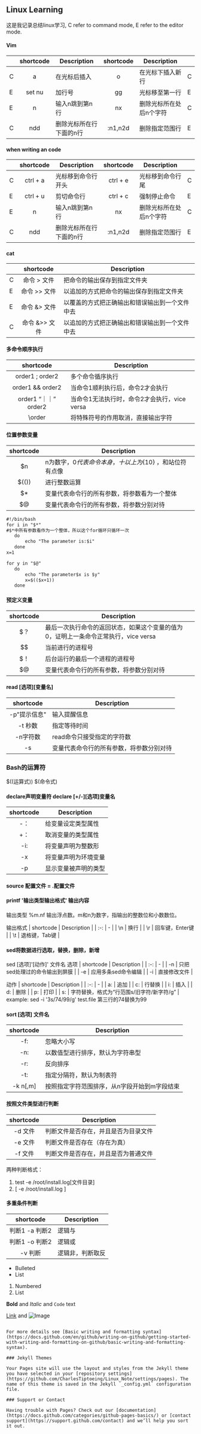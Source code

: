 ## Linux Learning

这是我记录总结linux学习, C refer to command mode, E refer to the editor mode.

#### Vim

| | shortcode | Description | shortcode | Description | |
| - | :-: | - | :-: | - | - |
| C | a | 在光标后插入 | o | 在光标下插入新行 | C |
| E | set nu | 加行号 | gg | 光标移至第一行 | E |
| E | n | 输入n跳到第n行 | nx | 删除光标所在处后n个字符 | C |
| C | ndd | 删除光标所在行下面的n行 | :n1,n2d | 删除指定范围行 | E |


#### when writing an code
| | shortcode | Description | shortcode | Description | |
| - | :-: | - | :-: | - | - |
| C | ctrl + a | 光标移到命令行开头 | ctrl + e | 光标移到命令行尾 | C |
| E | ctrl + u | 剪切命令行 | ctrl + c | 强制停止命令 | E |
| E | n | 输入n跳到第n行 | nx | 删除光标所在处后n个字符 | C |
| C | ndd | 删除光标所在行下面的n行 | :n1,n2d | 删除指定范围行 | E |

#### cat
| | shortcode | Description | 
| - | :-: | - | 
| C | 命令 > 文件 | 把命令的输出保存到指定文件夹 | 
| E | 命令 >> 文件 | 以追加的方式把命令的输出保存到指定文件夹 | 
| E | 命令 &> 文件 | 以覆盖的方式把正确输出和错误输出到一个文件中去 |
| C | 命令 &>> 文件 | 以追加的方式把正确输出和错误输出到一个文件中去 | 

#### 多命令顺序执行
| shortcode | Description | 
| :-: | - | 
| order1 ; order2 | 多个命令循序执行 | 
| order1 && order2 | 当命令1顺利执行后，命令2才会执行 | 
| order1 “｜｜” order2 | 当命令1无法执行时，命令2才会执行，vice versa |
| \order | 将特殊符号的作用取消，直接输出字符 |


#### 位置参数变量
| shortcode | Description | 
| :-: | - | 
| $n | n为数字，$0代表命令本身，十以上为${10} ，和站位符有点像| 
| $(()) | 进行整数运算| 
| $* | 变量代表命令行的所有参数，将参数看为一个整体 |
| $@ | 变量代表命令行的所有参数，将参数分别对待 |

```markdown
#!/bin/bash
for i in "$*"
#$*中所有参数看作为一个整体，所以这个for循环只循环一次
   do
       echo "The parameter is:$i"
   done
x=1

for y in "$@"
   do
       echo "The parameter$x is $y"
       x=$(($x+1))
   done


```


#### 预定义变量
| shortcode | Description | 
| :-: | - | 
| $？ | 最后一次执行命令的返回状态，如果这个变量的值为0，证明上一条命令正常执行，vice versa | 
| $$ | 当前进行的进程号 | 
| $！ | 后台运行的最后一个进程的进程号 |
| $@ | 变量代表命令行的所有参数，将参数分别对待 |


#### read [选项][变量名]
| shortcode | Description | 
| :-: | - | 
| -p"提示信息" | 输入提醒信息 | 
| -t 秒数 | 指定等待时间 | 
| -n字符数 | read命令只接受指定的字符数 |
| -s | 变量代表命令行的所有参数，将参数分别对待 |

### Bash的运算符
$((运算式))    $(命令式)
#### declare声明变量符 declare [+/-][选项]变量名
| shortcode | Description | 
| :-: | - | 
| -： | 给变量设定类型属性 | 
| +： | 取消变量的类型属性 |
| -i: | 将变量声明为整数形 | 
| -x | 将变量声明为环境变量 |
| -p | 显示变量被声明的类型 |

#### source 配置文件 = .配置文件

#### printf '输出类型输出格式' 输出内容
输出类型 %m.nf 输出浮点数。m和n为数字，指输出的整数位和小数数位。

输出格式
| shortcode | Description | 
| :-: | - | 
| \n | 换行 | 
| \r | 回车键，Enter键 |
| \t | 退格键，Tab键 | 

#### sed将数据进行选取，替换，删除，新增
sed [选项]'[动作]' 文件名
选项
| shortcode | Description | 
| :-: | - | 
| -n | 只把sed处理过的命令输出到屏膜 | 
| -e | 应用多条sed命令编辑 |
| -i | 直接修改文件 | 

动作
| shortcode | Description | 
| :-: | - | 
| a\: | 追加 | 
| c\: | 行替换 |
| i\: | 插入 | 
| d: | 删除 | 
| p: | 打印 |
| s: | 字符替换，格式为“行范围s/旧字符/新字符/g” | 
example: sed -i '3s/74/99/g' test.file 第三行的74替换为99

#### sort [选项] 文件名
| shortcode | Description | 
| :-: | - | 
| -f: | 忽略大小写 | 
| -n: | 以数值型进行排序，默认为字符串型 |
| -r: | 反向排序 | 
| -t: | 指定分隔符，默认为制表符 | 
| -k n[,m] | 按照指定字符范围排序，从n字段开始到m字段结束 |

#### 按照文件类型进行判断
| shortcode | Description | 
| :-: | - | 
| -d 文件 | 判断文件是否存在，并且是否为目录文件 | 
| -e 文件 | 判断文件是否存在（存在为真） |
| -f 文件 | 判断文件是否存在，并且是否为普通文件 | 
两种判断格式：
1. test -e /root/install.log[文件目录]
2. [ -e /root/install.log ]

#### 多重条件判断
| shortcode | Description | 
| :-: | - | 
| 判断1 -a 判断2 | 逻辑与 | 
| 判断1 -o 判断2 | 逻辑或 |
| -v 判断 | 逻辑非，判断取反 |

- Bulleted
- List

1. Numbered
2. List

**Bold** and _Italic_ and `Code` text

[Link](url) and ![Image](src)
```

For more details see [Basic writing and formatting syntax](https://docs.github.com/en/github/writing-on-github/getting-started-with-writing-and-formatting-on-github/basic-writing-and-formatting-syntax).

### Jekyll Themes

Your Pages site will use the layout and styles from the Jekyll theme you have selected in your [repository settings](https://github.com/CharlesTiptoeing/Linux_Note/settings/pages). The name of this theme is saved in the Jekyll `_config.yml` configuration file.

### Support or Contact

Having trouble with Pages? Check out our [documentation](https://docs.github.com/categories/github-pages-basics/) or [contact support](https://support.github.com/contact) and we’ll help you sort it out.
